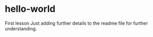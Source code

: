 # hello-world
First lesson
Just adding further details to the readme file for further understanding.
